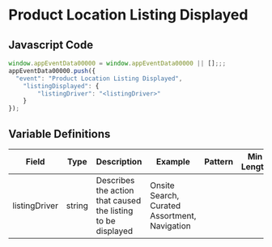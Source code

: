 # Product Location Listing Displayed

### 

## Javascript Code
```js
window.appEventData00000 = window.appEventData00000 || [];;;
appEventData00000.push({
  "event": "Product Location Listing Displayed",
    "listingDisplayed": {
        "listingDriver": "<listingDriver>"
    }
});
```

## Variable Definitions

|Field|Type|Description|Example|Pattern|Min Length|Max Length|Minimum|Maximum|Multiple Of|
| --- | --- | --- | --- | --- | --- | --- | --- | --- | --- |
|listingDriver|string|Describes the action that caused the listing to be displayed|Onsite Search, Curated Assortment, Navigation|||||||




